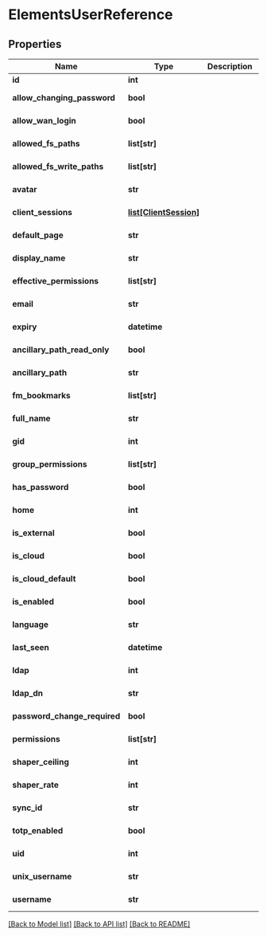 # ElementsUserReference

## Properties

Name | Type | Description | Notes
------------ | ------------- | ------------- | -------------
**id** | **int** |  | [optional] 
**allow_changing_password** | **bool** |  | [optional] [readonly] 
**allow_wan_login** | **bool** |  | [optional] [readonly] 
**allowed_fs_paths** | **list[str]** |  | [optional] [readonly] 
**allowed_fs_write_paths** | **list[str]** |  | [optional] [readonly] 
**avatar** | **str** |  | [optional] [readonly] 
**client_sessions** | [**list[ClientSession]**](ClientSession.md) |  | [optional] [readonly] 
**default_page** | **str** |  | [optional] [readonly] 
**display_name** | **str** |  | [optional] [readonly] 
**effective_permissions** | **list[str]** |  | [optional] [readonly] 
**email** | **str** |  | [optional] [readonly] 
**expiry** | **datetime** |  | [optional] [readonly] 
**ancillary_path_read_only** | **bool** |  | [optional] [readonly] 
**ancillary_path** | **str** |  | [optional] [readonly] 
**fm_bookmarks** | **list[str]** |  | [optional] [readonly] 
**full_name** | **str** |  | [optional] [readonly] 
**gid** | **int** |  | [optional] [readonly] 
**group_permissions** | **list[str]** |  | [optional] [readonly] 
**has_password** | **bool** |  | [optional] [readonly] 
**home** | **int** |  | [optional] [readonly] 
**is_external** | **bool** |  | [optional] [readonly] 
**is_cloud** | **bool** |  | [optional] [readonly] 
**is_cloud_default** | **bool** |  | [optional] [readonly] 
**is_enabled** | **bool** |  | [optional] [readonly] 
**language** | **str** |  | [optional] [readonly] 
**last_seen** | **datetime** |  | [optional] [readonly] 
**ldap** | **int** |  | [optional] [readonly] 
**ldap_dn** | **str** |  | [optional] [readonly] 
**password_change_required** | **bool** |  | [optional] [readonly] 
**permissions** | **list[str]** |  | [optional] [readonly] 
**shaper_ceiling** | **int** |  | [optional] [readonly] 
**shaper_rate** | **int** |  | [optional] [readonly] 
**sync_id** | **str** |  | [optional] [readonly] 
**totp_enabled** | **bool** |  | [optional] [readonly] 
**uid** | **int** |  | [optional] [readonly] 
**unix_username** | **str** |  | [optional] [readonly] 
**username** | **str** |  | [optional] [readonly] 

[[Back to Model list]](../#documentation-for-models) [[Back to API list]](../#documentation-for-api-endpoints) [[Back to README]](../)


